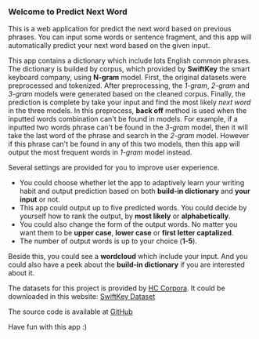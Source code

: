 ### Welcome to Predict Next Word

This is a web application for predict the next word based on previous phrases. You can input some words or sentence fragment, and this app will automatically predict your next word based on the given input. 

This app contains a dictionary which include lots English common phrases. The dictionary is builded by corpus, which provided by **SwiftKey** the smart keyboard company, using **N-gram** model. First, the original datasets were preprocessed and tokenized. After preprocessing, the *1-gram*, *2-gram* and *3-gram* models were generated based on the cleaned corpus. Finally, the prediction is complete by take your input and find the most likely *next word* in the three models. In this preprocess, **back off** method is used when the inputted words combination can't be found in models. For example, if a inputted two words phrase can't be found in the *3-gram* model, then it will take the last word of the phrase and search in the *2-gram* model. However if this phrase can't be found in any of this two  models, then this app will output the most frequent words in *1-gram* model instead.

Several settings are provided for you to improve user experience. 

 * You could choose whether let the app to adaptively learn your writing habit and output prediction based on both **build-in dictionary** and **your input** or not. 
 * This app could output up to five predicted words. You could decide by yourself how to rank the output, by **most likely** or **alphabetically**. 
 * You could also change the form of the output words. No matter you want them to be **upper case**, **lower case** or **first letter captalized**.
 * The number of output words is up to your choice (**1-5**).

Beside this, you could see a **wordcloud** which include your input. And you could also have a peek about the **build-in dictionary** if you are interested about it. 

The datasets for this project is provided by [HC Corpora](http://www.corpora.heliohost.org/). It could be downloaded in this website: [SwiftKey Dataset](https://d396qusza40orc.cloudfront.net/dsscapstone/dataset/Coursera-SwiftKey.zip)

The source code is available at [GitHub]()

Have fun with this app :)